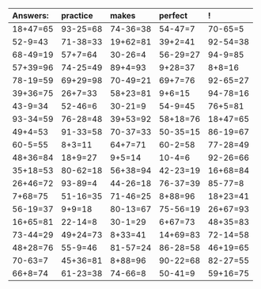 | Answers: | practice | makes | perfect | ! |
| :--- | :--- | :--- | :--- | :--- |
| 18+47=65 | 93-25=68 | 74-36=38 | 54-47=7 | 70-65=5 | 
| 52-9=43 | 71-38=33 | 19+62=81 | 39+2=41 | 92-54=38 | 
| 68-49=19 | 57+7=64 | 30-26=4 | 56-29=27 | 94-9=85 | 
| 57+39=96 | 74-25=49 | 89+4=93 | 9+28=37 | 8+8=16 | 
| 78-19=59 | 69+29=98 | 70-49=21 | 69+7=76 | 92-65=27 | 
| 39+36=75 | 26+7=33 | 58+23=81 | 9+6=15 | 94-78=16 | 
| 43-9=34 | 52-46=6 | 30-21=9 | 54-9=45 | 76+5=81 | 
| 93-34=59 | 76-28=48 | 39+53=92 | 58+18=76 | 18+47=65 | 
| 49+4=53 | 91-33=58 | 70-37=33 | 50-35=15 | 86-19=67 | 
| 60-5=55 | 8+3=11 | 64+7=71 | 60-2=58 | 77-28=49 | 
| 48+36=84 | 18+9=27 | 9+5=14 | 10-4=6 | 92-26=66 | 
| 35+18=53 | 80-62=18 | 56+38=94 | 42-23=19 | 16+68=84 | 
| 26+46=72 | 93-89=4 | 44-26=18 | 76-37=39 | 85-77=8 | 
| 7+68=75 | 51-16=35 | 71-46=25 | 8+88=96 | 18+23=41 | 
| 56-19=37 | 9+9=18 | 80-13=67 | 75-56=19 | 26+67=93 | 
| 16+65=81 | 22-14=8 | 30-1=29 | 6+67=73 | 48+35=83 | 
| 73-44=29 | 49+24=73 | 8+33=41 | 14+69=83 | 72-14=58 | 
| 48+28=76 | 55-9=46 | 81-57=24 | 86-28=58 | 46+19=65 | 
| 70-63=7 | 45+36=81 | 8+88=96 | 90-22=68 | 82-27=55 | 
| 66+8=74 | 61-23=38 | 74-66=8 | 50-41=9 | 59+16=75 | 
